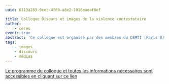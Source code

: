 ```yaml
---
uuid: 6113a283-9cec-4f89-a8e2-1016eaeaf6ef

title: Colloque Disours et images de la violence contestataire
author:
    - ceres
event: true
abstract: 'Ce colloque est organisé par des membres du CEMTI (Paris 8) et du CERES.'
tags:
    - images
    - discours 
    - médias
---
```

<aside>

 [Le programme du colloque et toutes les informations nécessaires sont accessibles en cliquant sur ce lien](./Programme-ImagesDiscoursContestation.pdf) 

</aside>
